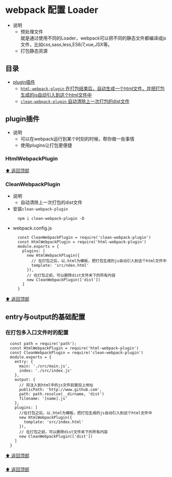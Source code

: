 # webpack 配置 Loader
  * 说明
    - 预处理文件  
      就是通过使用不同的Loader，webpack可以把不同的静态文件都编译成js文件，比如css,sass,less,ES6/7,vue,JSX等。
    - 打包静态资源

## 目录
  - [plugin插件](#plugin插件)
    + [`html-webpack-plugin` 在打包结束后，自动生成一个html文件，并把打包生成的js自动引入到这个html文件中](#htmlwebpackplugin)
    + [`clean-webpack-plugin` 自动清除上一次打包的dist文件](#CleanWebpackPlugin)
 
## plugin插件
  * 说明
    - 可以在webpack运行到某个时刻的时候，帮你做一些事情
    - 使用plugins让打包更便捷
### HtmlWebpackPlugin

  [⬆️ 返回顶部](#目录)

### CleanWebpackPlugin
  - 说明
    + 自动清除上一次打包的dist文件
  - 安装`clean-webpack-plugin`
    ```
      npm i clean-webpack-plugin -D
    ```
  - webpack.config.js
    ```
      const CleanWebpackPlugin = require('clean-webpack-plugin')
      const HtmlWebpackPlugin = require('html-webpack-plugin')
      module.exports = {
        plugins: [
          new HtmlWebpackPlugin({
            // 在打包之后，以.html为模板，把打包生成的js自动引入到这个html文件中
            template: 'src/ndex.html'
          }),
          // 在打包之前，可以删除dist文件夹下的所有内容
          new CleanWebpackPlugin(['dist'])
        ]
      }
    ```

  [⬆️ 返回顶部](#目录)

## entry与output的基础配置
### 在打包多入口文件时的配置
  ```
    const path = require('path');
    const HtmlWebpackPlugin = require('html-webpack-plugin')
    const CleanWebpackPlugin = require('clean-webpack-plugin')
    module.exports = {
      entry: {
        main: './src/main.js',
        index: './src/index.js'
      },
      output: {
        // 将注入到html中的js文件前面加上地址
        publicPath: 'http://www.github.com',
        path: path.resolve(__dirname, 'dist')
        filename: '[name].js'
      },
      plugins: [
        //在打包之后，以.html为模板，把打包生成的js自动引入到这个html文件中
        new HtmlWebpackPlugin({
          template: 'src/index.html'
        }),
        // 在打包之前，可以删除dist文件夹下的所有内容
        new CleanWebpackPlugin(['dist'])
      ]
    }
  ```

  [⬆️ 返回顶部](#目录)
  
###
  
  
  
  [⬆️ 返回顶部](#目录)












    









































































